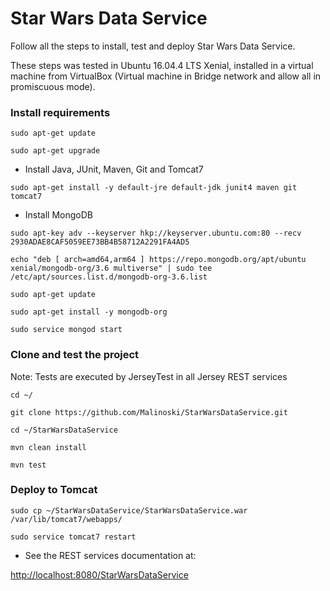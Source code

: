 # Star Wars Data Service

Follow all the steps to install, test and deploy Star Wars Data Service. 

These steps was tested in Ubuntu 16.04.4 LTS Xenial, installed in a virtual machine from VirtualBox (Virtual machine in Bridge network and allow all in promiscuous mode).

### Install requirements

`sudo apt-get update`

`sudo apt-get upgrade`

- Install Java, JUnit, Maven, Git and Tomcat7

`sudo apt-get install -y default-jre default-jdk junit4 maven git tomcat7`

- Install MongoDB

`sudo apt-key adv --keyserver hkp://keyserver.ubuntu.com:80 --recv 2930ADAE8CAF5059EE73BB4B58712A2291FA4AD5`

`echo "deb [ arch=amd64,arm64 ] https://repo.mongodb.org/apt/ubuntu xenial/mongodb-org/3.6 multiverse" | sudo tee /etc/apt/sources.list.d/mongodb-org-3.6.list`

`sudo apt-get update`

`sudo apt-get install -y mongodb-org`

`sudo service mongod start`

### Clone and test the project 

Note: Tests are executed by JerseyTest in all Jersey REST services

`cd ~/`

`git clone https://github.com/Malinoski/StarWarsDataService.git`

`cd ~/StarWarsDataService`

`mvn clean install`

`mvn test`
 
### Deploy to Tomcat

`sudo cp ~/StarWarsDataService/StarWarsDataService.war /var/lib/tomcat7/webapps/`

`sudo service tomcat7 restart`

- See the REST services documentation at:

[http://localhost:8080/StarWarsDataService](http://localhost:8080/StarWarsDataService)

